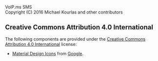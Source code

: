 VoIP.ms SMS  
Copyright (C) 2016 Michael Kourlas and other contributors

## Creative Commons Attribution 4.0 International ##

The following components are provided under the [Creative Commons Attribution 4.0 International](https://creativecommons.org/licenses/by/4.0/) 
license:

* [Material Design Icons](https://github.com/google/material-design-icons) from [Google](http://www.google.com).

